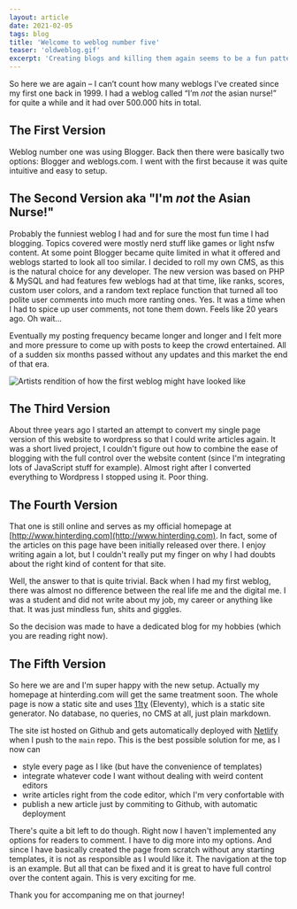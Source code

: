 ```yaml
---
layout: article
date: 2021-02-05
tags: blog
title: 'Welcome to weblog number five'
teaser: 'oldweblog.gif'
excerpt: 'Creating blogs and killing them again seems to be a fun pattern I keep repeating for the last twenty years now. Say hello to another incarnation of the famous asian nurse.'
---
```


So here we are again – I can’t count how many weblogs I’ve created since my first one back in 1999. I had a weblog called “I’m *not* the asian nurse!” for quite a while and it had over 500.000 hits in total.

## The First Version

Weblog number one was using Blogger. Back then there were basically two options: Blogger and weblogs.com. I went with the first because it was quite intuitive and easy to setup.

## The Second Version aka "I'm *not* the Asian Nurse!"

Probably the funniest weblog I had and for sure the most fun time I had blogging. Topics covered were mostly nerd stuff like games or light nsfw content. At some point Blogger became quite limited in what it offered and weblogs started to look all too similar. I decided to roll my own CMS, as this is the natural choice for any developer. The new version was based on PHP & MySQL and had features few weblogs had at that time, like ranks, scores, custom user colors, and a random text replace function that turned all too polite user comments into much more ranting ones. Yes. It was a time when I had to spice up user comments, not tone them down. Feels like 20 years ago. Oh wait...

Eventually my posting frequency became longer and longer and I felt more and more pressure to come up with posts to keep the crowd entertained. All of a sudden six months passed without any updates and this market the end of that era.

![Artists rendition of how the first weblog might have looked like](/assets/img/blog/oldweblog.gif)

## The Third Version

About three years ago I started an attempt to convert my single page version of this website to wordpress so that I could write articles again. It was a short lived project, I couldn't figure out how to combine the ease of blogging with the full control over the website content (since I'm integrating lots of JavaScript stuff for example). Almost right after I converted everything to Wordpress I stopped using it. Poor thing.

## The Fourth Version

That one is still online and serves as my official homepage at [http://www.hinterding.com](http://www.hinterding.com). In fact, some of the articles on this page have been initially released over there. I enjoy writing again a lot, but I couldn't really put my finger on why I had doubts about the right kind of content for that site.

Well, the answer to that is quite trivial. Back when I had my first weblog, there was almost no difference between the real life me and the digital me. I was a student and did not write about my job, my career or anything like that. It was just mindless fun, shits and giggles.

So the decision was made to have a dedicated blog for my hobbies (which you are reading right now).

## The Fifth Version

So here we are and I'm super happy with the new setup. Actually my homepage at hinterding.com will get the same treatment soon. The whole page is now a static site and uses [11ty](http://www.11ty.com) (Eleventy), which is a static site generator. No database, no queries, no CMS at all, just plain markdown.

The site ist hosted on Github and gets automatically deployed with [Netlify](https://www.netlify.com) when I push to the `main` repo. This is the best possible solution for me, as I now can

* style every page as I like (but have the convenience of templates)
* integrate whatever code I want without dealing with weird content editors
* write articles right from the code editor, which I'm very confortable with
* publish a new article just by commiting to Github, with automatic deployment

There's quite a bit left to do though. Right now I haven't implemented any options for readers to comment. I have to dig more into my options. And since I have basically created the page from scratch without any starting templates, it is not as responsible as I would like it. The navigation at the top is an example. But all that can be fixed and it is great to have full control over the content again. This is very exciting for me. 

Thank you for accompaning me on that journey!

